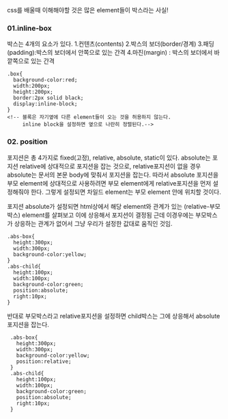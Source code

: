 css를 배울때 이해해야할 것은 많은 element들이 박스라는 사실!

### 01.inline-box

박스는 4개의 요소가 있다. 1.컨텐츠(contents) 2.박스의 보더(border/경계) 3.패딩(padding):박스의 보더에서 안쪽으로 있는 간격 4.마진(margin) : 박스의 보더에서 바깥쪽으로 있는 간격

```
.box{
  background-color:red;
  width:200px;
  height:200px;
  border:2px solid black;
  display:inline-block;
}
<!-- 블록은 자기옆에 다른 element들이 오는 것을 허용하지 않는다.
     inline block을 설정하면 옆으로 나란히 정렬된다.-->
```

### 02. position

포지션은 총 4가지로 fixed(고정), relative, absolute, static이 있다.
absolute는 포지션 relative에 상대적으로 포지션을 잡는 것으로,
relative포지션이 없을 경우 absolute는 문서의 본문 body에 맞춰서 포지션을 잡는다. 따라서 absolute 포지션을 부모 element에 상대적으로 사용하려면 부모 element에게 relative포지션을 먼저 설정해줘야 한다. 그렇게 설정되면 차일드 element는 부모 element 안에 위치할 것이다.

포지션 absolute가 설정되면 html상에서 해당 element와 관계가 있는
(relative-부모박스) element를 살펴보고 이에 상응해서 포지션이 결정됨
근데 이경우에는 부모박스가 상응하는 관계가 없어서 그냥 우리가 설정한
값대로 움직인 것임.

```position
.abs-box{
  height:300px;
  width:300px;
  background-color:yellow;
}
.abs-child{
  height:100px;
  width:100px;
  background-color:green;
  position:absolute;
  right:10px;
}
```

반대로 부모박스라고 relative포지션을 설정하면 child박스는 그에 상응해서 absolute포지션을 잡는다.

```relative
 .abs-box{
   height:300px;
   width:300px;
   background-color:yellow;
   position:relative;
 }
 .abs-child{
   height:100px;
   width:100px;
   background-color:green;
   position:absolute;
   right:10px;
 }
```
